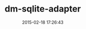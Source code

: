 ---
layout: post
title:  "dm-sqlite-adapter"
repo:   "datamapper/dm-sqlite-adapter"
date:   2015-02-18 17:26:43
gemurl: http://github.com/datamapper/dm-sqlite-adapter
---
